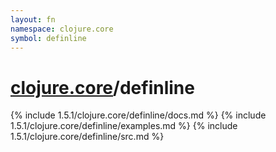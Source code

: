 ```yaml
---
layout: fn
namespace: clojure.core
symbol: definline
---
```


# [clojure.core](../)/definline

{% include 1.5.1/clojure.core/definline/docs.md %}
{% include 1.5.1/clojure.core/definline/examples.md %}
{% include 1.5.1/clojure.core/definline/src.md %}

